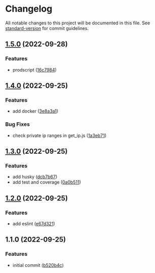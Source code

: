 # Changelog

All notable changes to this project will be documented in this file. See [standard-version](https://github.com/conventional-changelog/standard-version) for commit guidelines.

## [1.5.0](https://github.com/WASD6570/teco/compare/v1.4.1...v1.5.0) (2022-09-28)


### Features

* prodscript ([16c7984](https://github.com/WASD6570/teco/commit/16c7984f029a4d652212b0a4ccf5e9ae063fd5af))

## [1.4.0](https://github.com/WASD6570/teco/compare/v1.3.0...v1.4.0) (2022-09-25)


### Features

* add docker ([3e8a3a1](https://github.com/WASD6570/teco/commit/3e8a3a1084748fa61a7df413e7ae017f7d6bf328))


### Bug Fixes

* check private ip ranges in get_ip.js ([1a3eb71](https://github.com/WASD6570/teco/commit/1a3eb71e89f17a8cbcc0ca0f1d36e46d41ebab0d))

## [1.3.0](https://github.com/WASD6570/teco/compare/v1.2.0...v1.3.0) (2022-09-25)


### Features

* add husky ([dcb7b67](https://github.com/WASD6570/teco/commit/dcb7b676f5ff59799d8ebfb2cea992ec553618f5))
* add test and coverage ([0a0b511](https://github.com/WASD6570/teco/commit/0a0b511be15f3810b1467e598cd7776fac2aa654))

## [1.2.0](https://github.com/WASD6570/teco/compare/v1.1.0...v1.2.0) (2022-09-25)


### Features

* add eslint ([e67d321](https://github.com/WASD6570/teco/commit/e67d321b5a83bb348b1acce192032c67996dcca8))

## 1.1.0 (2022-09-25)


### Features

* initial commit ([b520b4c](https://github.com/WASD6570/teco/commit/b520b4ce15af855ebf56c213e5cb59d34b0f63b8))
